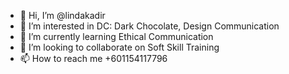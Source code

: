 - 👋 Hi, I’m @lindakadir
- 👀 I’m interested in DC: Dark Chocolate, Design Communication
- 🌱 I’m currently learning Ethical Communication
- 💞️ I’m looking to collaborate on Soft Skill Training
- 📫 How to reach me +601154117796

<!---
lindakadir/lindakadir is a ✨ special ✨ repository because its `README.md` (this file) appears on your GitHub profile.
You can click the Preview link to take a look at your changes.
--->
